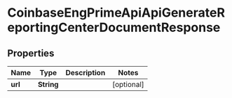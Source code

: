 
# CoinbaseEngPrimeApiApiGenerateReportingCenterDocumentResponse

## Properties
Name | Type | Description | Notes
------------ | ------------- | ------------- | -------------
**url** | **String** |  |  [optional]



